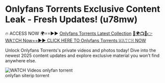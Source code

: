 # Onlyfans Torrents Exclusive Content Leak - Fresh Updates! (u78mw)

🔥 ACCESS NOW 🌍==►► <a href="https://tinyurl.com/3fjeunct" rel="nofollow">Onlyfans Torrents Latest Collection</a></h3>
[🔴🌍📺📱👉WA𝚃CH Now==►► CLICK HERE TO Onlyfans Torrents 𝚆𝙰𝚃𝙲𝙷 NOW](https://tinyurl.com/3fjeunct)

Unlock Onlyfans Torrents's private videos and photos today! Dive into the newest 2025 content updates and explore exclusive material you won’t find anywhere else.


<a href="https://tinyurl.com/3fjeunct" rel="nofollow" data-target="animated-image.originalLink"><img src="https://camo.githubusercontent.com/8a4f000d20f83aca3bf7ec5f350d767afa0574a8a352519fd8cfa583a6f93a33/68747470733a2f2f692e696d6775722e636f6d2f644a486b345a712e676966" alt="WATCH Videos" data-canonical-src="https://i.imgur.com/dJHk4Zq.gif" style="max-width: 100%; display: inline-block;" data-target="animated-image.originalImage"></a>
onlyfan torrent<br>
onlyfan siterip torrent